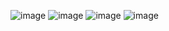 ![image](https://github.com/IkasOX/i_admin/assets/147662208/d3aaa6fc-7ce1-44a6-b64b-371b91df48e7) ![image](https://github.com/IkasOX/i_admin/assets/147662208/5172d074-8a39-4dd8-b70d-7fd7ca43f8e7) ![image](https://github.com/IkasOX/i_admin/assets/147662208/5b78481d-931f-4087-9545-044c1e2bbadb) ![image](https://github.com/IkasOX/i_admin/assets/147662208/630af330-4e32-4b43-9453-7c9fd69a3296)



